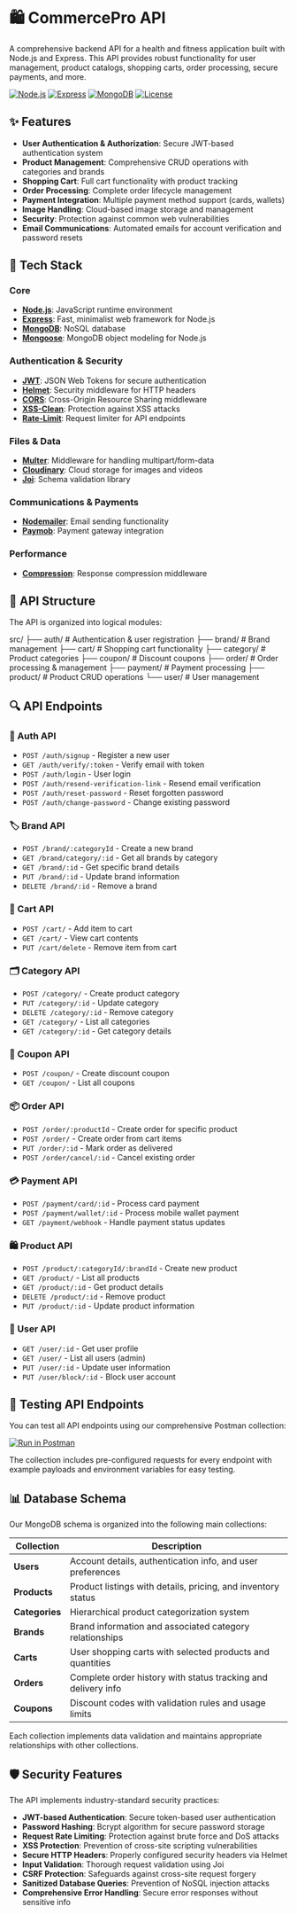 # 🛍️ CommercePro API

A comprehensive backend API for a health and fitness application built with Node.js and Express. This API provides robust functionality for user management, product catalogs, shopping carts, order processing, secure payments, and more.

[![Node.js](https://img.shields.io/badge/Node.js-v16.x-green.svg)](https://nodejs.org/)
[![Express](https://img.shields.io/badge/Express-v4.x-blue.svg)](https://expressjs.com/)
[![MongoDB](https://img.shields.io/badge/MongoDB-v5.x-green.svg)](https://www.mongodb.com/)
[![License](https://img.shields.io/badge/License-MIT-yellow.svg)](LICENSE)

## ✨ Features

- **User Authentication & Authorization**: Secure JWT-based authentication system
- **Product Management**: Comprehensive CRUD operations with categories and brands
- **Shopping Cart**: Full cart functionality with product tracking
- **Order Processing**: Complete order lifecycle management
- **Payment Integration**: Multiple payment method support (cards, wallets)
- **Image Handling**: Cloud-based image storage and management
- **Security**: Protection against common web vulnerabilities
- **Email Communications**: Automated emails for account verification and password resets

## 🚀 Tech Stack

### Core
- **[Node.js](https://nodejs.org/)**: JavaScript runtime environment
- **[Express](https://expressjs.com/)**: Fast, minimalist web framework for Node.js
- **[MongoDB](https://www.mongodb.com/)**: NoSQL database
- **[Mongoose](https://mongoosejs.com/)**: MongoDB object modeling for Node.js

### Authentication & Security
- **[JWT](https://jwt.io/)**: JSON Web Tokens for secure authentication
- **[Helmet](https://helmetjs.github.io/)**: Security middleware for HTTP headers
- **[CORS](https://www.npmjs.com/package/cors)**: Cross-Origin Resource Sharing middleware
- **[XSS-Clean](https://www.npmjs.com/package/xss-clean)**: Protection against XSS attacks
- **[Rate-Limit](https://www.npmjs.com/package/express-rate-limit)**: Request limiter for API endpoints

### Files & Data
- **[Multer](https://www.npmjs.com/package/multer)**: Middleware for handling multipart/form-data
- **[Cloudinary](https://cloudinary.com/)**: Cloud storage for images and videos
- **[Joi](https://joi.dev/)**: Schema validation library

### Communications & Payments
- **[Nodemailer](https://nodemailer.com/)**: Email sending functionality
- **[Paymob](https://paymob.com/)**: Payment gateway integration

### Performance
- **[Compression](https://www.npmjs.com/package/compression)**: Response compression middleware

## 📂 API Structure

The API is organized into logical modules:

src/
├── auth/       # Authentication & user registration
├── brand/      # Brand management
├── cart/       # Shopping cart functionality
├── category/   # Product categories
├── coupon/     # Discount coupons
├── order/      # Order processing & management
├── payment/    # Payment processing
├── product/    # Product CRUD operations
└── user/       # User management

## 🔍 API Endpoints

### 🔐 Auth API
- `POST /auth/signup` - Register a new user
- `GET /auth/verify/:token` - Verify email with token
- `POST /auth/login` - User login
- `POST /auth/resend-verification-link` - Resend email verification
- `POST /auth/reset-password` - Reset forgotten password
- `POST /auth/change-password` - Change existing password

### 🏷️ Brand API
- `POST /brand/:categoryId` - Create a new brand
- `GET /brand/category/:id` - Get all brands by category
- `GET /brand/:id` - Get specific brand details
- `PUT /brand/:id` - Update brand information
- `DELETE /brand/:id` - Remove a brand

### 🛒 Cart API
- `POST /cart/` - Add item to cart
- `GET /cart/` - View cart contents
- `PUT /cart/delete` - Remove item from cart

### 🗂️ Category API
- `POST /category/` - Create product category
- `PUT /category/:id` - Update category
- `DELETE /category/:id` - Remove category
- `GET /category/` - List all categories
- `GET /category/:id` - Get category details

### 🎫 Coupon API
- `POST /coupon/` - Create discount coupon
- `GET /coupon/` - List all coupons

### 📦 Order API
- `POST /order/:productId` - Create order for specific product
- `POST /order/` - Create order from cart items
- `PUT /order/:id` - Mark order as delivered
- `POST /order/cancel/:id` - Cancel existing order

### 💳 Payment API
- `POST /payment/card/:id` - Process card payment
- `POST /payment/wallet/:id` - Process mobile wallet payment
- `GET /payment/webhook` - Handle payment status updates

### 🛍️ Product API
- `POST /product/:categoryId/:brandId` - Create new product
- `GET /product/` - List all products
- `GET /product/:id` - Get product details
- `DELETE /product/:id` - Remove product
- `PUT /product/:id` - Update product information

### 👤 User API
- `GET /user/:id` - Get user profile
- `GET /user/` - List all users (admin)
- `PUT /user/:id` - Update user information
- `PUT /user/block/:id` - Block user account

## 🧪 Testing API Endpoints

You can test all API endpoints using our comprehensive Postman collection:

[![Run in Postman](https://run.pstmn.io/button.svg)](https://www.postman.com/science-operator-17215056/workspace/e-commerce/collection/42944348-edb6797c-3390-4493-ae81-08dac58d87c4?action=share&creator=42944348)

The collection includes pre-configured requests for every endpoint with example payloads and environment variables for easy testing.

## 📊 Database Schema

Our MongoDB schema is organized into the following main collections:

| Collection | Description |
|------------|-------------|
| **Users** | Account details, authentication info, and user preferences |
| **Products** | Product listings with details, pricing, and inventory status |
| **Categories** | Hierarchical product categorization system |
| **Brands** | Brand information and associated category relationships |
| **Carts** | User shopping carts with selected products and quantities |
| **Orders** | Complete order history with status tracking and delivery info |
| **Coupons** | Discount codes with validation rules and usage limits |

Each collection implements data validation and maintains appropriate relationships with other collections.

## 🛡️ Security Features

The API implements industry-standard security practices:

- **JWT-based Authentication**: Secure token-based user authentication
- **Password Hashing**: Bcrypt algorithm for secure password storage
- **Request Rate Limiting**: Protection against brute force and DoS attacks
- **XSS Protection**: Prevention of cross-site scripting vulnerabilities
- **Secure HTTP Headers**: Properly configured security headers via Helmet
- **Input Validation**: Thorough request validation using Joi
- **CSRF Protection**: Safeguards against cross-site request forgery
- **Sanitized Database Queries**: Prevention of NoSQL injection attacks
- **Comprehensive Error Handling**: Secure error responses without sensitive info
